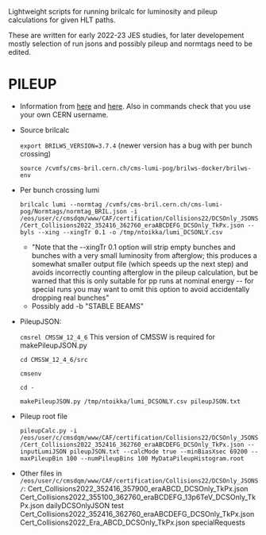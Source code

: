 Lightweight scripts for running brilcalc for luminosity and pileup calculations for given HLT paths.

These are written for early 2022-23 JES studies, for later developement mostly selection of run jsons and possibly pileup and normtags need to be edited.

# PILEUP
- Information from [here](https://twiki.cern.ch/twiki/bin/view/CMS/PileupJSONFileforData) and [here](https://twiki.cern.ch/twiki/bin/view/CMS/LumiRecommendationsRun3#Pileup_reweighting). Also in commands check that you use your own CERN username.
- Source brilcalc

    `export BRILWS_VERSION=3.7.4` (newer version has a bug with per bunch crossing)

    `source /cvmfs/cms-bril.cern.ch/cms-lumi-pog/brilws-docker/brilws-env`
    
- Per bunch crossing lumi

    `brilcalc lumi --normtag /cvmfs/cms-bril.cern.ch/cms-lumi-pog/Normtags/normtag_BRIL.json -i /eos/user/c/cmsdqm/www/CAF/certification/Collisions22/DCSOnly_JSONS/Cert_Collisions2022_352416_362760_eraABCDEFG_DCSOnly_TkPx.json --byls --xing --xingTr 0.1 -o /tmp/ntoikka/lumi_DCSONLY.csv`
    - "Note that the --xingTr 0.1 option will strip empty bunches and bunches with a very small luminosity from afterglow; this produces a somewhat smaller output file (which speeds up the next step) and avoids incorrectly counting afterglow in the pileup calculation, but be warned that this is only suitable for pp runs at nominal energy -- for special runs you may want to omit this option to avoid accidentally dropping real bunches"
    - Possibly add -b "STABLE BEAMS"

- PileupJSON:

    `cmsrel CMSSW_12_4_6` This version of CMSSW is required for makePileupJSON.py

    `cd CMSSW_12_4_6/src`

    `cmsenv`

    `cd -`

    `makePileupJSON.py /tmp/ntoikka/lumi_DCSONLY.csv pileupJSON.txt`

- Pileup root file

    `pileupCalc.py -i /eos/user/c/cmsdqm/www/CAF/certification/Collisions22/DCSOnly_JSONS/Cert_Collisions2022_352416_362760_eraABCDEFG_DCSOnly_TkPx.json --inputLumiJSON pileupJSON.txt --calcMode true --minBiasXsec 69200 --maxPileupBin 100 --numPileupBins 100 MyDataPileupHistogram.root`


- Other files in `/eos/user/c/cmsdqm/www/CAF/certification/Collisions22/DCSOnly_JSONS/`:
Cert_Collisions2022_352416_357900_eraABCD_DCSOnly_TkPx.json     Cert_Collisions2022_355100_362760_eraBCDEFG_13p6TeV_DCSOnly_TkPx.json  dailyDCSOnlyJSON  test
Cert_Collisions2022_352416_362760_eraABCDEFG_DCSOnly_TkPx.json  Cert_Collisions2022_Era_ABCD_DCSOnly_TkPx.json                         specialRequests
